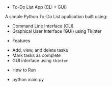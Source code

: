* To-Do List App (CLI + GUI)

A simple Python To-Do List application built using:
- Command Line Interface (CLI)
- Graphical User Interface (GUI) using Tkinter

* Features
- Add, view, and delete tasks
- Mark tasks as complete
- GUI interface using `tkinter`

* How to Run
- python main.py
